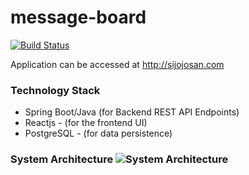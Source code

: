 # message-board

[![Build Status](https://travis-ci.org/joemccann/dillinger.svg?branch=master)](https://travis-ci.org/joemccann/dillinger)

Application can be accessed at http://sijojosan.com


### Technology Stack
  - Spring Boot/Java (for Backend REST API Endpoints)
  - Reactjs - (for the frontend UI)
  - PostgreSQL - (for data persistence)



### System Architecture ![System Architecture](https://i.imgur.com/ki8NdVN.jpg)
  
